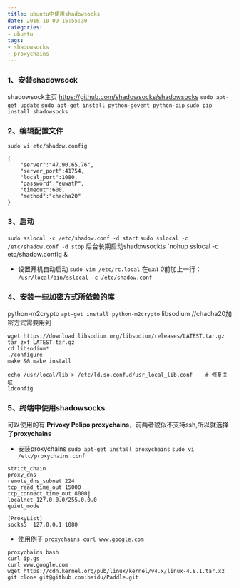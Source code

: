 ```yaml
---
title: ubuntu中使用shadowsocks
date: 2016-10-09 15:55:30
categories:
- ubuntu
tags:
- shadowsocks 
- proxychains
---
```



### 1、安装shadowsock
shadowsock主页 https://github.com/shadowsocks/shadowsocks
`sudo apt-get update`
`sudo apt-get install python-gevent python-pip`
`sudo pip install shadowsocks`

### 2、编辑配置文件
`sudo vi etc/shadow.config`
<!-- more -->
```
{
	"server":"47.90.65.76",
	"server_port":41754,
	"local_port":1080,
	"password":"euwatP",
	"timeout":600,
	"method":"chacha20"
}
```

### 3、启动
`sudo sslocal -c /etc/shadow.conf -d start`
`sudo sslocal -c /etc/shadow.conf -d stop`
后台长期启动shadowsockts
`nohup sslocal -c etc/shadow.config &

* 设置开机自动启动
`sudo vim /etc/rc.local`
在*exit 0*前加上一行：
`/usr/local/bin/sslocal -c /etc/shadow.conf`

### 4、安装一些加密方式所依赖的库
python-m2crypto
`apt-get install python-m2crypto`
libsodium    //chacha20加密方式需要用到
```
wget https://download.libsodium.org/libsodium/releases/LATEST.tar.gz
tar zxf LATEST.tar.gz
cd libsodium*
./configure
make && make install
 
echo /usr/local/lib > /etc/ld.so.conf.d/usr_local_lib.conf    # 修复关联
ldconfig
```

### 5、终端中使用shadowsocks
可以使用的有 **Privoxy Polipo proxychains**，前两者貌似不支持ssh,所以就选择了**proxychains**

* 安装proxychains
`sudo apt-get install proxychains`
`sudo vi /etc/proxychains.conf`
```
strict_chain
proxy_dns
remote_dns_subnet 224
tcp_read_time_out 15000
tcp_connect_time_out 8000j
localnet 127.0.0.0/255.0.0.0
quiet_mode
 
[ProxyList]
socks5  127.0.0.1 1080
```
* 使用例子
`proxychains curl www.google.com`
```
proxychains bash
curl ip.gs
curl www.google.com 
wget https://cdn.kernel.org/pub/linux/kernel/v4.x/linux-4.8.1.tar.xz
git clone git@github.com:baidu/Paddle.git
```
